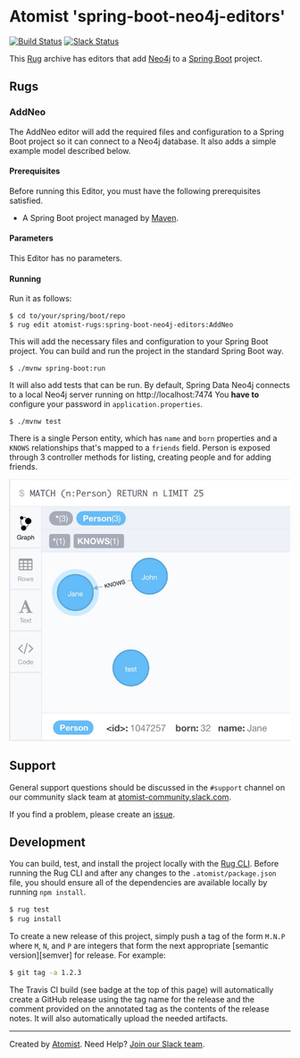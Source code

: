 # Atomist 'spring-boot-neo4j-editors'

[![Build Status](https://travis-ci.org/atomist-rugs/spring-boot-neo4j-editors.svg?branch=master)](https://travis-ci.org/atomist-rugs/spring-boot-neo4j-editors)
[![Slack Status](https://join.atomist.com/badge.svg)](https://join.atomist.com)

This [Rug][docs] archive has editors that add [Neo4j][neo4j] to
a [Spring Boot][boot] project.

[docs]: http://docs.atomist.com/
[neo4j]: https://neo4j.com/
[boot]: https://projects.spring.io/spring-boot/

## Rugs

### AddNeo

The AddNeo editor will add the required files and configuration to a
Spring Boot project so it can connect to a Neo4j database.  It also
adds a simple example model described below.

#### Prerequisites

Before running this Editor, you must have the following prerequisites
satisfied.

*   A Spring Boot project managed by [Maven][maven].

[maven]: https://maven.apache.org/

#### Parameters

This Editor has no parameters.

#### Running

Run it as follows:

```
$ cd to/your/spring/boot/repo
$ rug edit atomist-rugs:spring-boot-neo4j-editors:AddNeo
```

This will add the necessary files and configuration to your Spring
Boot project.  You can build and run the project in the standard
Spring Boot way.

```
$ ./mvnw spring-boot:run
```

It will also add tests that can be run.  By default, Spring Data Neo4j
connects to a local Neo4j server running on http://localhost:7474 You
**have to** configure your password in `application.properties`.

```
$ ./mvnw test
```

There is a single Person entity, which has `name` and `born`
properties and a `KNOWS` relationships that's mapped to a `friends`
field.  Person is exposed through 3 controller methods for listing,
creating people and for adding friends.

![](graph-view.jpg)

## Support

General support questions should be discussed in the `#support`
channel on our community slack team
at [atomist-community.slack.com][slack].

If you find a problem, please create an [issue][].

[issue]: https://github.com/atomist-rugs/spring-boot-neo4j-editors/issues

## Development

You can build, test, and install the project locally with
the [Rug CLI][cli].  Before running the Rug CLI and after any changes
to the `.atomist/package.json` file, you should ensure all of the
dependencies are available locally by running `npm install`.

[cli]: https://github.com/atomist/rug-cli

```sh
$ rug test
$ rug install
```

To create a new release of this project, simply push a tag of the form
`M.N.P` where `M`, `N`, and `P` are integers that form the next
appropriate [semantic version][semver] for release.  For example:

```sh
$ git tag -a 1.2.3
```

The Travis CI build (see badge at the top of this page) will
automatically create a GitHub release using the tag name for the
release and the comment provided on the annotated tag as the contents
of the release notes.  It will also automatically upload the needed
artifacts.

---
Created by [Atomist][atomist].
Need Help?  [Join our Slack team][slack].

[atomist]: https://www.atomist.com/
[slack]: https://join.atomist.com/
